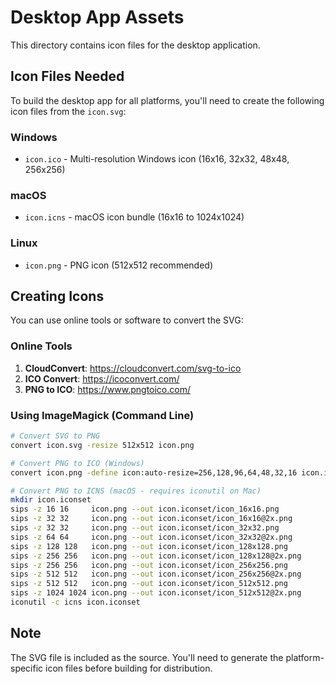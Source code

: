 # Desktop App Assets

This directory contains icon files for the desktop application.

## Icon Files Needed

To build the desktop app for all platforms, you'll need to create the following icon files from the `icon.svg`:

### Windows
- `icon.ico` - Multi-resolution Windows icon (16x16, 32x32, 48x48, 256x256)

### macOS
- `icon.icns` - macOS icon bundle (16x16 to 1024x1024)

### Linux
- `icon.png` - PNG icon (512x512 recommended)

## Creating Icons

You can use online tools or software to convert the SVG:

### Online Tools
1. **CloudConvert**: https://cloudconvert.com/svg-to-ico
2. **ICO Convert**: https://icoconvert.com/
3. **PNG to ICO**: https://www.pngtoico.com/

### Using ImageMagick (Command Line)
```bash
# Convert SVG to PNG
convert icon.svg -resize 512x512 icon.png

# Convert PNG to ICO (Windows)
convert icon.png -define icon:auto-resize=256,128,96,64,48,32,16 icon.ico

# Convert PNG to ICNS (macOS - requires iconutil on Mac)
mkdir icon.iconset
sips -z 16 16     icon.png --out icon.iconset/icon_16x16.png
sips -z 32 32     icon.png --out icon.iconset/icon_16x16@2x.png
sips -z 32 32     icon.png --out icon.iconset/icon_32x32.png
sips -z 64 64     icon.png --out icon.iconset/icon_32x32@2x.png
sips -z 128 128   icon.png --out icon.iconset/icon_128x128.png
sips -z 256 256   icon.png --out icon.iconset/icon_128x128@2x.png
sips -z 256 256   icon.png --out icon.iconset/icon_256x256.png
sips -z 512 512   icon.png --out icon.iconset/icon_256x256@2x.png
sips -z 512 512   icon.png --out icon.iconset/icon_512x512.png
sips -z 1024 1024 icon.png --out icon.iconset/icon_512x512@2x.png
iconutil -c icns icon.iconset
```

## Note
The SVG file is included as the source. You'll need to generate the platform-specific icon files before building for distribution.
